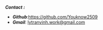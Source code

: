 ___**Contact :**___
- ___Github___:<https://github.com/Youknow2509>
- ___Gmail___: <lytranvinh.work@gmail.com>

